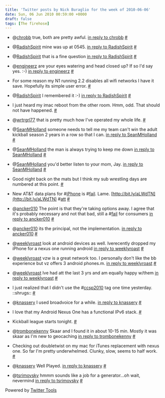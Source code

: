 ```yaml
---
title: 'Twitter posts by Nick Buraglio for the week of 2010-06-06'
date: Sun, 06 Jun 2010 00:59:00 +0000
draft: false
tags: [The firehose]
---
```


  
*   @[chrobb](http://twitter.com/chrobb) true, both are pretty awful. [in reply to chrobb](http://twitter.com/chrobb/statuses/15038485931) [#](http://twitter.com/buraglio/statuses/15045488532)
  
*   @[RadishSpirit](http://twitter.com/RadishSpirit) mine was up at 0545. [in reply to RadishSpirit](http://twitter.com/RadishSpirit/statuses/15036266530) [#](http://twitter.com/buraglio/statuses/15045584478)
  
*   @[RadishSpirit](http://twitter.com/RadishSpirit) that is a fine question [in reply to RadishSpirit](http://twitter.com/RadishSpirit/statuses/15048158399) [#](http://twitter.com/buraglio/statuses/15051433334)
  
*   @[engineerz](http://twitter.com/engineerz) are your eyes watering and head closed up? If so I'd say yes. :-) [in reply to engineerz](http://twitter.com/engineerz/statuses/15051347020) [#](http://twitter.com/buraglio/statuses/15057400006)
  
*   For some reason my N1 running 2.2 disables all wifi networks I have it save. Hopefully its simple user error. [#](http://twitter.com/buraglio/statuses/15065657810)
  
*   @[RadishSpirit](http://twitter.com/RadishSpirit) I remembered it :-) [in reply to RadishSpirit](http://twitter.com/RadishSpirit/statuses/15064278237) [#](http://twitter.com/buraglio/statuses/15065689362)
  
*   I just heard my imac reboot from the other room. Hmm, odd. That should not have happened. [#](http://twitter.com/buraglio/statuses/15106620618)
  
*   @[wrtrgrl77](http://twitter.com/wrtrgrl77) that is pretty much how I've operated my whole life. [#](http://twitter.com/buraglio/statuses/15127767080)
  
*   @[SeanMHolland](http://twitter.com/SeanMHolland) someone needs to tell me my team can't win the adult kickball season 2 years in a row so that I can. [in reply to SeanMHolland](http://twitter.com/SeanMHolland/statuses/15128155161) [#](http://twitter.com/buraglio/statuses/15129277378)
  
*   @[SeanMHolland](http://twitter.com/SeanMHolland) the man is always trying to keep me down [in reply to SeanMHolland](http://twitter.com/SeanMHolland/statuses/15128155161) [#](http://twitter.com/buraglio/statuses/15129310338)
  
*   @[SeanMHolland](http://twitter.com/SeanMHolland) you'd better listen to your mom, Jay. [in reply to SeanMHolland](http://twitter.com/SeanMHolland/statuses/15184601809) [#](http://twitter.com/buraglio/statuses/15187264842)
  
*   Good night back on the mats but I think my sub wrestling days are numbered at this point. [#](http://twitter.com/buraglio/statuses/15221017473)
  
*   New AT&T data plans for #[iPhone](http://search.twitter.com/search?q=%23iPhone) is #[fail](http://search.twitter.com/search?q=%23fail). Lame. [http://bit.ly/aLWdTN](http://bit.ly/aLWdTN) #[att](http://search.twitter.com/search?q=%23att) [#](http://twitter.com/buraglio/statuses/15256934777)
  
*   @[ancker010](http://twitter.com/ancker010) The point is that they're taking options away. I agree that it's probably necessary and not that bad, still a #[fail](http://search.twitter.com/search?q=%23fail) for consumers [in reply to ancker010](http://twitter.com/ancker010/statuses/15258188839) [#](http://twitter.com/buraglio/statuses/15258575386)
  
*   @[ancker010](http://twitter.com/ancker010) its the principal, not the implementation. [in reply to ancker010](http://twitter.com/ancker010/statuses/15258766019) [#](http://twitter.com/buraglio/statuses/15259728578)
  
*   @[weeklyroast](http://twitter.com/weeklyroast) look at android devices as well. Iverecently dropped my iPhone for a nexus one running android [in reply to weeklyroast](http://twitter.com/weeklyroast/statuses/15274906817) [#](http://twitter.com/buraglio/statuses/15275645596)
  
*   @[weeklyroast](http://twitter.com/weeklyroast) vzw is a great network too. I personally don't like the bb experience but vz offers 3 android phones.m. [in reply to weeklyroast](http://twitter.com/weeklyroast/statuses/15274906817) [#](http://twitter.com/buraglio/statuses/15282284325)
  
*   @[weeklyroast](http://twitter.com/weeklyroast) Ive had att the last 3 yrs and am equally happy w/them [in reply to weeklyroast](http://twitter.com/weeklyroast/statuses/15274906817) [#](http://twitter.com/buraglio/statuses/15282306018)
  
*   I just realized that I didn't use the #[ccsp2010](http://search.twitter.com/search?q=%23ccsp2010) tag one time yesterday. ::shrugs:: [#](http://twitter.com/buraglio/statuses/15321353117)
  
*   @[knassery](http://twitter.com/knassery) I used broadvoice for a while. [in reply to knassery](http://twitter.com/knassery/statuses/15396889722) [#](http://twitter.com/buraglio/statuses/15411887789)
  
*   I love that my Android Nexus One has a functional IPv6 stack. [#](http://twitter.com/buraglio/statuses/15415354002)
  
*   Kickball league starts tonight. [#](http://twitter.com/buraglio/statuses/15447207761)
  
*   @[trombonekenny](http://twitter.com/trombonekenny) Skaar and I found it in about 10-15 min. Mostly it was skaar as I'm new to geocaching [in reply to trombonekenny](http://twitter.com/trombonekenny/statuses/15452105197) [#](http://twitter.com/buraglio/statuses/15452252157)
  
*   Checking out doubletwist on my mac for iTunes replacement with nexus one. So far I'm pretty underwhelmed. Clunky, slow, seems to half work. [#](http://twitter.com/buraglio/statuses/15497637370)
  
*   @[knassery](http://twitter.com/knassery) Well Played. [in reply to knassery](http://twitter.com/knassery/statuses/15504897877) [#](http://twitter.com/buraglio/statuses/15507322114)
  
*   @[tsrimovsky](http://twitter.com/tsrimovsky) hmmm sounds like a job for a generator...oh wait, nevermind [in reply to tsrimovsky](http://twitter.com/tsrimovsky/statuses/15531836037) [#](http://twitter.com/buraglio/statuses/15532750904)
  

  

Powered by [Twitter Tools](http://alexking.org/projects/wordpress)